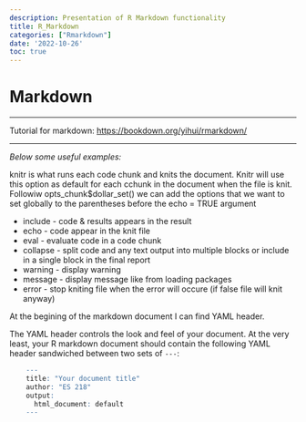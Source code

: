 ```yaml
---
description: Presentation of R Markdown functionality
title: R_Markdown
categories: ["Rmarkdown"]
date: '2022-10-26'
toc: true
---
```




# Markdown

------------------------------------------------------------------------

Tutorial for markdown: <https://bookdown.org/yihui/rmarkdown/>

------------------------------------------------------------------------

*Below some useful examples:*

knitr is what runs each code chunk and knits the document. Knitr will use this option as default for each cchunk in the document when the file is knit. Followiw opts_chunk\$dollar_set() we can add the options that we want to set globally to the parentheses before the echo = TRUE argument



-   include - code & results appears in the result
-   echo - code appear in the knit file
-   eval - evaluate code in a code chunk
-   collapse - split code and any text output into multiple blocks or include in a single block in the final report
-   warning - display warning
-   message - display message like from loading packages
-   error - stop kniting file when the error will occure (if false file will knit anyway)

At the begining of the markdown document I can find YAML header.

The YAML header controls the look and feel of your document. At the very least, your R markdown document should contain the following YAML header sandwiched between two sets of `---`:


```r
    ---
    title: "Your document title"
    author: "ES 218"
    output:
      html_document: default
    ---
```
